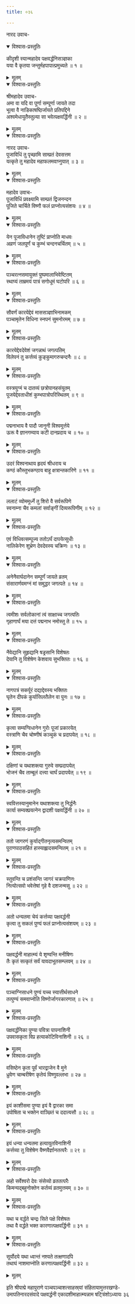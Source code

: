 ```yaml
---
title: ०३६

---
```

नारद उवाच-  

<details open><summary>विश्वास-प्रस्तुतिः</summary>

कीदृशी स्यान्महादेव पक्षवर्द्धनिसञ्ज्ञका  
यया वै कृतया जन्तुर्महपापात्प्रमुच्यते ॥ १ ॥
</details>

<details><summary>मूलम्</summary>

कीदृशी स्यान्महादेव पक्षवर्द्धनिसञ्ज्ञका  
यया वै कृतया जन्तुर्महपापात्प्रमुच्यते ॥ १ ॥
</details>



<details open><summary>विश्वास-प्रस्तुतिः</summary>

श्रीमहादेव उवाच-  
अमा वा यदि वा पूर्णा सम्पूर्णा जायते तदा  
भूत्वा वै नाडिकाषष्ठिर्जायते प्रतिपद्दिने  
अश्वमेधायुतैस्तुल्या सा भवेत्पक्षवर्द्धिनी ॥ २ ॥
</details>

<details><summary>मूलम्</summary>

श्रीमहादेव उवाच-  
अमा वा यदि वा पूर्णा सम्पूर्णा जायते तदा  
भूत्वा वै नाडिकाषष्ठिर्जायते प्रतिपद्दिने  
अश्वमेधायुतैस्तुल्या सा भवेत्पक्षवर्द्धिनी ॥ २ ॥
</details>



<details open><summary>विश्वास-प्रस्तुतिः</summary>

नारद उवाच-  
पूजाविधिं तु पृच्छामि साम्प्रतं देवसत्तम  
यत्कृते तु महादेव महाफलमवाप्नुयात् ॥ ३ ॥
</details>

<details><summary>मूलम्</summary>

नारद उवाच-  
पूजाविधिं तु पृच्छामि साम्प्रतं देवसत्तम  
यत्कृते तु महादेव महाफलमवाप्नुयात् ॥ ३ ॥
</details>



<details open><summary>विश्वास-प्रस्तुतिः</summary>

महादेव उवाच-  
पूजाविधिं प्रवक्ष्यामि साम्प्रतं द्विजनन्दन  
पूजिते चार्चिते विष्णौ फलं प्राप्नोत्यसंशयः ॥ ४ ॥
</details>

<details><summary>मूलम्</summary>

महादेव उवाच-  
पूजाविधिं प्रवक्ष्यामि साम्प्रतं द्विजनन्दन  
पूजिते चार्चिते विष्णौ फलं प्राप्नोत्यसंशयः ॥ ४ ॥
</details>



<details open><summary>विश्वास-प्रस्तुतिः</summary>

येन पूजाविधानेन तुष्टिं प्राप्नोति माधवः  
अव्रणं जलपूर्णं च कुम्भं चन्दनचर्चितम् ॥ ५ ॥
</details>

<details><summary>मूलम्</summary>

येन पूजाविधानेन तुष्टिं प्राप्नोति माधवः  
अव्रणं जलपूर्णं च कुम्भं चन्दनचर्चितम् ॥ ५ ॥
</details>



<details open><summary>विश्वास-प्रस्तुतिः</summary>

पञ्चरत्नसमायुक्तं पुष्पमालाभिवेष्टितम्  
स्थाप्यं ताम्रमयं पात्रं सगोधूमं घटोपरि ॥ ६ ॥
</details>

<details><summary>मूलम्</summary>

पञ्चरत्नसमायुक्तं पुष्पमालाभिवेष्टितम्  
स्थाप्यं ताम्रमयं पात्रं सगोधूमं घटोपरि ॥ ६ ॥
</details>



<details open><summary>विश्वास-प्रस्तुतिः</summary>

सौवर्णं कारयेद्देवं माससञ्ज्ञाभिनामकम्  
पञ्चामृतेन विधिना स्नपनं सुमनोरमम् ॥ ७ ॥
</details>

<details><summary>मूलम्</summary>

सौवर्णं कारयेद्देवं माससञ्ज्ञाभिनामकम्  
पञ्चामृतेन विधिना स्नपनं सुमनोरमम् ॥ ७ ॥
</details>



<details open><summary>विश्वास-प्रस्तुतिः</summary>

कारयेद्देवदेवेशं जगन्नाथं जगत्पतिम्  
विलेपनं तु कर्त्तव्यं कुङ्कुमागरुचन्दनैः ॥ ८ ॥
</details>

<details><summary>मूलम्</summary>

कारयेद्देवदेवेशं जगन्नाथं जगत्पतिम्  
विलेपनं तु कर्त्तव्यं कुङ्कुमागरुचन्दनैः ॥ ८ ॥
</details>



<details open><summary>विश्वास-प्रस्तुतिः</summary>

वस्त्रयुग्मं च दातव्यं छत्रोपानहसंयुतम्  
पूजयेद्देवताधीशं कुम्भपात्रोपरिस्थितम् ॥ ९ ॥
</details>

<details><summary>मूलम्</summary>

वस्त्रयुग्मं च दातव्यं छत्रोपानहसंयुतम्  
पूजयेद्देवताधीशं कुम्भपात्रोपरिस्थितम् ॥ ९ ॥
</details>



<details open><summary>विश्वास-प्रस्तुतिः</summary>

पद्मनाभाय वै पादौ जानुनी विश्वमूर्त्तये  
ऊरू वै ज्ञानगम्याय कटी दानप्रदाय च ॥ १० ॥
</details>

<details><summary>मूलम्</summary>

पद्मनाभाय वै पादौ जानुनी विश्वमूर्त्तये  
ऊरू वै ज्ञानगम्याय कटी दानप्रदाय च ॥ १० ॥
</details>



<details open><summary>विश्वास-प्रस्तुतिः</summary>

उदरं विश्वनाथाय हृदयं श्रीधराय च  
कण्ठं कौस्तुभकण्ठाय बाहू क्षत्रान्तकारिणे ॥ ११ ॥
</details>

<details><summary>मूलम्</summary>

उदरं विश्वनाथाय हृदयं श्रीधराय च  
कण्ठं कौस्तुभकण्ठाय बाहू क्षत्रान्तकारिणे ॥ ११ ॥
</details>



<details open><summary>विश्वास-प्रस्तुतिः</summary>

ललाटं व्योममूर्ध्ने तु शिरो वै सर्वरूपिणे  
स्वनाम्ना चैव कमलां सर्वाङ्गीं दिव्यरूपिणीम् ॥ १२ ॥
</details>

<details><summary>मूलम्</summary>

ललाटं व्योममूर्ध्ने तु शिरो वै सर्वरूपिणे  
स्वनाम्ना चैव कमलां सर्वाङ्गीं दिव्यरूपिणीम् ॥ १२ ॥
</details>



<details open><summary>विश्वास-प्रस्तुतिः</summary>

एवं विधिवत्सम्पूज्य ततोऽर्घं दापयेत्सुधीः  
नालिकेरेण शुभ्रेण देवदेवस्य चक्रिणः ॥ १३ ॥
</details>

<details><summary>मूलम्</summary>

एवं विधिवत्सम्पूज्य ततोऽर्घं दापयेत्सुधीः  
नालिकेरेण शुभ्रेण देवदेवस्य चक्रिणः ॥ १३ ॥
</details>



<details open><summary>विश्वास-प्रस्तुतिः</summary>

अनेनैवार्घदानेन सम्पूर्णं जायते व्रतम्  
संसारार्णवमग्नं मां समुद्धर जगत्पते ॥ १४ ॥
</details>

<details><summary>मूलम्</summary>

अनेनैवार्घदानेन सम्पूर्णं जायते व्रतम्  
संसारार्णवमग्नं मां समुद्धर जगत्पते ॥ १४ ॥
</details>



<details open><summary>विश्वास-प्रस्तुतिः</summary>

त्वमीशः सर्वलोकानां त्वं साक्षाच्च जगत्पतिः  
गृहाणार्घं मया दत्तं पद्मनाभ नमोस्तु ते ॥ १५ ॥
</details>

<details><summary>मूलम्</summary>

त्वमीशः सर्वलोकानां त्वं साक्षाच्च जगत्पतिः  
गृहाणार्घं मया दत्तं पद्मनाभ नमोस्तु ते ॥ १५ ॥
</details>



<details open><summary>विश्वास-प्रस्तुतिः</summary>

नैवेद्यानि सुहृद्यानि षड्रसानि विशेषतः  
देयानि तु विशेषेण केशवाय सुभक्तितः ॥ १६ ॥
</details>

<details><summary>मूलम्</summary>

नैवेद्यानि सुहृद्यानि षड्रसानि विशेषतः  
देयानि तु विशेषेण केशवाय सुभक्तितः ॥ १६ ॥
</details>



<details open><summary>विश्वास-प्रस्तुतिः</summary>

नागपत्रं सकर्पूरं दद्याद्देवस्य भक्तितः  
घृतेन दीपकं कुर्यात्तिलतैलेन वा पुनः ॥ १७ ॥
</details>

<details><summary>मूलम्</summary>

नागपत्रं सकर्पूरं दद्याद्देवस्य भक्तितः  
घृतेन दीपकं कुर्यात्तिलतैलेन वा पुनः ॥ १७ ॥
</details>



<details open><summary>विश्वास-प्रस्तुतिः</summary>

कृत्वा सम्यग्विधानेन गुरोः पूजां प्रकारयेत्  
वस्त्राणि चैव चोष्णीषं कञ्चुकं च प्रदापयेत् ॥ १८ ॥
</details>

<details><summary>मूलम्</summary>

कृत्वा सम्यग्विधानेन गुरोः पूजां प्रकारयेत्  
वस्त्राणि चैव चोष्णीषं कञ्चुकं च प्रदापयेत् ॥ १८ ॥
</details>



<details open><summary>विश्वास-प्रस्तुतिः</summary>

दक्षिणां च यथाशक्त्या गुरुवे सम्प्रदापयेत्  
भोजनं चैव ताम्बूलं दत्त्वा चार्घं प्रदापयेत् ॥ १९ ॥
</details>

<details><summary>मूलम्</summary>

दक्षिणां च यथाशक्त्या गुरुवे सम्प्रदापयेत्  
भोजनं चैव ताम्बूलं दत्त्वा चार्घं प्रदापयेत् ॥ १९ ॥
</details>



<details open><summary>विश्वास-प्रस्तुतिः</summary>

स्ववित्तस्यानुमानेन यथाशक्त्या तु निर्द्धनैः  
कार्या सम्यक्प्रयत्नेन द्वादशी पक्षवर्द्धिनी ॥ २० ॥
</details>

<details><summary>मूलम्</summary>

स्ववित्तस्यानुमानेन यथाशक्त्या तु निर्द्धनैः  
कार्या सम्यक्प्रयत्नेन द्वादशी पक्षवर्द्धिनी ॥ २० ॥
</details>



<details open><summary>विश्वास-प्रस्तुतिः</summary>

ततो जागरणं कुर्याद्गीतनृत्यसमन्वितम्  
पुराणपाठसहितं हास्याह्लादसमन्वितम् ॥ २१ ॥
</details>

<details><summary>मूलम्</summary>

ततो जागरणं कुर्याद्गीतनृत्यसमन्वितम्  
पुराणपाठसहितं हास्याह्लादसमन्वितम् ॥ २१ ॥
</details>



<details open><summary>विश्वास-प्रस्तुतिः</summary>

स्तुवन्ति च प्रशंसन्ति जागरं चक्रपाणिनः  
नित्योत्सवो भवेत्तेषां गृहे वै दशजन्मसु ॥ २२ ॥
</details>

<details><summary>मूलम्</summary>

स्तुवन्ति च प्रशंसन्ति जागरं चक्रपाणिनः  
नित्योत्सवो भवेत्तेषां गृहे वै दशजन्मसु ॥ २२ ॥
</details>



<details open><summary>विश्वास-प्रस्तुतिः</summary>

अतो धन्यतमा चेयं कर्त्तव्या पक्षवर्द्धनी  
कृत्वा तु सकलं पुण्यं फलं प्राप्नोत्यसंशयम् ॥ २३ ॥
</details>

<details><summary>मूलम्</summary>

अतो धन्यतमा चेयं कर्त्तव्या पक्षवर्द्धनी  
कृत्वा तु सकलं पुण्यं फलं प्राप्नोत्यसंशयम् ॥ २३ ॥
</details>



<details open><summary>विश्वास-प्रस्तुतिः</summary>

पक्षवर्द्धनी माहात्म्यं ये शृण्वन्ति मनीषिणः  
तैः कृतं सत्कृतं सर्वं यावदाभूतसम्प्लवम् ॥ २४ ॥
</details>

<details><summary>मूलम्</summary>

पक्षवर्द्धनी माहात्म्यं ये शृण्वन्ति मनीषिणः  
तैः कृतं सत्कृतं सर्वं यावदाभूतसम्प्लवम् ॥ २४ ॥
</details>



<details open><summary>विश्वास-प्रस्तुतिः</summary>

पञ्चाग्निसाधने पुण्यं यच्च स्यात्तीर्थसाधने  
तत्पुण्यं समवाप्नोति विष्णोर्जागरकारणात् ॥ २५ ॥
</details>

<details><summary>मूलम्</summary>

पञ्चाग्निसाधने पुण्यं यच्च स्यात्तीर्थसाधने  
तत्पुण्यं समवाप्नोति विष्णोर्जागरकारणात् ॥ २५ ॥
</details>



<details open><summary>विश्वास-प्रस्तुतिः</summary>

पक्षवर्द्धनिका पुण्या पवित्रा पापनाशिनी  
उपवासकृता विप्र हत्याकोटिविनाशिनी ॥ २६ ॥
</details>

<details><summary>मूलम्</summary>

पक्षवर्द्धनिका पुण्या पवित्रा पापनाशिनी  
उपवासकृता विप्र हत्याकोटिविनाशिनी ॥ २६ ॥
</details>



<details open><summary>विश्वास-प्रस्तुतिः</summary>

वसिष्ठेन कृता पूर्वं भारद्वाजेन वै मुने  
ध्रुवेण चाम्बरीषेण कृतेयं विष्णुवल्लभा ॥ २७ ॥
</details>

<details><summary>मूलम्</summary>

वसिष्ठेन कृता पूर्वं भारद्वाजेन वै मुने  
ध्रुवेण चाम्बरीषेण कृतेयं विष्णुवल्लभा ॥ २७ ॥
</details>



<details open><summary>विश्वास-प्रस्तुतिः</summary>

इयं काशीसमा पुण्या इयं वै द्वारका समा  
उपोषिता च भक्तेन वाञ्छितं च ददात्यसौ ॥ २८ ॥
</details>

<details><summary>मूलम्</summary>

इयं काशीसमा पुण्या इयं वै द्वारका समा  
उपोषिता च भक्तेन वाञ्छितं च ददात्यसौ ॥ २८ ॥
</details>



<details open><summary>विश्वास-प्रस्तुतिः</summary>

इयं धन्या धन्यतमा हत्यायुतविनाशिनी  
कर्त्तव्या तु विशेषेण वैष्णवैर्ज्ञानतत्परैः ॥ २९ ॥
</details>

<details><summary>मूलम्</summary>

इयं धन्या धन्यतमा हत्यायुतविनाशिनी  
कर्त्तव्या तु विशेषेण वैष्णवैर्ज्ञानतत्परैः ॥ २९ ॥
</details>



<details open><summary>विश्वास-प्रस्तुतिः</summary>

अहो सर्वेश्वरो देवः संसेव्यो व्रततत्परैः  
किमन्यद्बहुनोक्तेन कर्तव्यं व्रतमुत्तमम् ॥ ३० ॥
</details>

<details><summary>मूलम्</summary>

अहो सर्वेश्वरो देवः संसेव्यो व्रततत्परैः  
किमन्यद्बहुनोक्तेन कर्तव्यं व्रतमुत्तमम् ॥ ३० ॥
</details>



<details open><summary>विश्वास-प्रस्तुतिः</summary>

यथा च वर्द्धते चन्द्रः सिते पक्षे विशेषतः  
तथा वै वर्द्धते भक्त कारणात्पक्षवर्द्धिनी ॥ ३१ ॥
</details>

<details><summary>मूलम्</summary>

यथा च वर्द्धते चन्द्रः सिते पक्षे विशेषतः  
तथा वै वर्द्धते भक्त कारणात्पक्षवर्द्धिनी ॥ ३१ ॥
</details>



<details open><summary>विश्वास-प्रस्तुतिः</summary>

सूर्योदये यथा ध्वान्तं नश्यते तत्क्षणादपि  
तथाघं नाशमाप्नोति करणात्पक्षवर्द्धिनी ॥ ३२ ॥
</details>

<details><summary>मूलम्</summary>

सूर्योदये यथा ध्वान्तं नश्यते तत्क्षणादपि  
तथाघं नाशमाप्नोति करणात्पक्षवर्द्धिनी ॥ ३२ ॥
</details>


इति श्रीपाद्मे महापुराणे पञ्चपञ्चाशत्साहस्र्यां संहितायामुत्तरखण्डे-  
उमापतिनारदसंवादे पक्षवर्द्धनी एकादशीमाहात्म्यन्नाम षट्त्रिंशोऽध्यायः ३६